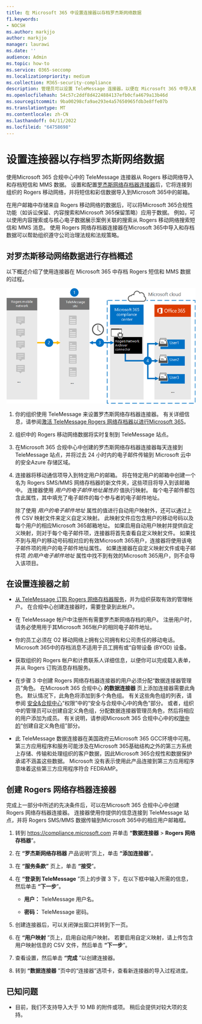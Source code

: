 ```yaml
---
title: 在 Microsoft 365 中设置连接器以存档罗杰斯网络数据
f1.keywords:
- NOCSH
ms.author: markjjo
author: markjjo
manager: laurawi
ms.date: ''
audience: Admin
ms.topic: how-to
ms.service: O365-seccomp
ms.localizationpriority: medium
ms.collection: M365-security-compliance
description: 管理员可以设置 TeleMessage 连接器，以便在 Microsoft 365 中导入和存档 Rogers 网络数据。 这样就可以在Microsoft 365中存档来自第三方数据源的数据，以便可以使用符合性功能（如法定保留、内容搜索和保留策略）来管理组织的第三方数据。
ms.openlocfilehash: 54c57c2ddf8d4224884137efb0cfa4679a13b46d
ms.sourcegitcommit: 9ba00298cfa9ae293e4a57650965fdb3e8ffe07b
ms.translationtype: MT
ms.contentlocale: zh-CN
ms.lasthandoff: 04/11/2022
ms.locfileid: "64758698"
---
```

# <a name="set-up-a-connector-to-archive-rogers-network-data"></a>设置连接器以存档罗杰斯网络数据

使用Microsoft 365 合规中心中的 TeleMessage 连接器从 Rogers 移动网络导入和存档短信和 MMS 数据。 设置和配置[罗杰斯网络存档器连接器](https://www.telemessage.com/mobile-archiver/network-archiver/rogers/)后，它将连接到组织的 Rogers 移动网络，并将短信和彩信数据导入到Microsoft 365中的邮箱。

在用户邮箱中存储来自 Rogers 移动网络的数据后，可以将Microsoft 365合规性功能（如诉讼保留、内容搜索和Microsoft 365保留策略）应用于数据。 例如，可以使用内容搜索或与核心电子数据展示案例关联的搜索从 Rogers 移动网络搜索短信和 MMS 消息。 使用 Rogers 网络存档器连接器在Microsoft 365中导入和存档数据可以帮助组织遵守公司治理法规和法规策略。

## <a name="overview-of-archiving-rogers-mobile-network-data"></a>对罗杰斯移动网络数据进行存档概述

以下概述介绍了使用连接器在 Microsoft 365 中存档 Rogers 短信和 MMS 数据的过程。

![罗杰斯网络存档工作流。](../media/RogersNetworkConnectorWorkflow.png)

1. 你的组织使用 TeleMessage 来设置罗杰斯网络存档器连接器。 有关详细信息，请参阅[激活 TeleMessage Rogers 网络存档器以进行Microsoft 365](https://www.telemessage.com/microsoft-365-activation-for-the-rogers-network-archiver/)。

2. 组织中的 Rogers 移动网络数据将实时复制到 TeleMessage 站点。

3. 在Microsoft 365 合规中心中创建的罗杰斯网络存档器连接器每天连接到 TeleMessage 站点，并将过去 24 小时内的电子邮件传输到 Microsoft 云中的安全Azure 存储区域。

4. 连接器将移动通信项导入到特定用户的邮箱。 将在特定用户的邮箱中创建一个名为 Rogers SMS/MMS 网络存档器的新文件夹，这些项目将导入到该邮箱中。 连接器使用 *用户的电子邮件地址属性的* 值执行映射。 每个电子邮件都包含此属性，其中填充了电子邮件的每个参与者的电子邮件地址。

   除了使用 *用户的电子邮件地址* 属性的值进行自动用户映射外，还可以通过上传 CSV 映射文件来定义自定义映射。 此映射文件应包含用户的移动号码以及每个用户的相应Microsoft 365邮箱地址。 如果启用自动用户映射并提供自定义映射，则对于每个电子邮件项，连接器将首先查看自定义映射文件。 如果找不到与用户的移动号码相对应的有效Microsoft 365用户，连接器将使用该电子邮件项的用户的电子邮件地址属性。 如果连接器在自定义映射文件或电子邮件项 *的用户电子邮件地址* 属性中找不到有效的Microsoft 365用户，则不会导入该项目。

## <a name="before-you-set-up-a-connector"></a>在设置连接器之前

- [从 TeleMessage 订购 Rogers 网络存档器服务](https://www.telemessage.com/mobile-archiver/order-mobile-archiver-for-o365/)，并为组织获取有效的管理帐户。 在合规中心创建连接器时，需要登录到此帐户。

- 在 TeleMessage 帐户中注册所有需要罗杰斯网络存档的用户。 注册用户时，请务必使用用于其Microsoft 365帐户的相同电子邮件地址。

- 你的员工必须在 O2 移动网络上拥有公司拥有和公司责任的移动电话。 Microsoft 365中的存档消息不适用于员工拥有或“自带设备 (BYOD) 设备。

- 获取组织的 Rogers 帐户和计费联系人详细信息，以便你可以完成载入表单，并从 Rogers 订购消息存档服务。

- 在步骤 3 中创建 Rogers 网络存档器连接器的用户必须分配“数据连接器管理员”角色。 在Microsoft 365 合规中心 **的数据连接器** 页上添加连接器需要此角色。 默认情况下，此角色将添加到多个角色组。 有关这些角色组的列表，请参阅 [安全&合规中心](../security/office-365-security/permissions-in-the-security-and-compliance-center.md#roles-in-the-security--compliance-center)“权限”中的“安全与合规中心中的角色”部分。 或者，组织中的管理员可以创建自定义角色组，分配数据连接器管理员角色，然后将相应的用户添加为成员。 有关说明，请参阅Microsoft 365 合规中心中的权[限中的](microsoft-365-compliance-center-permissions.md#create-a-custom-role-group)“创建自定义角色组”部分。

- 此 TeleMessage 数据连接器在美国政府云Microsoft 365 GCC环境中可用。 第三方应用程序和服务可能涉及在Microsoft 365基础结构之外的第三方系统上存储、传输和处理组织的客户数据，因此Microsoft 365合规性和数据保护承诺不涵盖这些数据。 Microsoft 没有表示使用此产品连接到第三方应用程序意味着这些第三方应用程序符合 FEDRAMP。

## <a name="create-a-rogers-network-archiver-connector"></a>创建 Rogers 网络存档器连接器

完成上一部分中所述的先决条件后，可以在Microsoft 365 合规中心中创建 Rogers 网络存档器连接器。 连接器使用你提供的信息连接到 TeleMessage 站点，并将 Rogers SMS/MMS 数据传输到Microsoft 365中的相应用户邮箱框。

1. 转到 <https://compliance.microsoft.com> 并单击 **“数据连接器** > **Rogers 网络存档器**”。

2. 在 **“罗杰斯网络存档器** 产品说明”页上，单击 **“添加连接器**”。

3. 在 **“服务条款”** 页上，单击 **“接受**”。

4. 在 **“登录到 TeleMessage** ”页上的步骤 3 下，在以下框中输入所需的信息，然后单击 **“下一步**”。

    - **用户：** TeleMessage 用户名。

    - **密码：** TeleMessage 密码。

5. 创建连接器后，可以关闭弹出窗口并转到下一页。

6. 在 **“用户映射** ”页上，启用自动用户映射。 若要启用自定义映射，请上传包含用户映射信息的 CSV 文件，然后单击 **“下一步**”。

7. 查看设置，然后单击 **“完成** ”以创建连接器。

8. 转到 **“数据连接器** ”页中的“连接器”选项卡，查看新连接器的导入过程进度。

## <a name="known-issues"></a>已知问题

- 目前，我们不支持导入大于 10 MB 的附件或项。 稍后会提供对较大项的支持。
